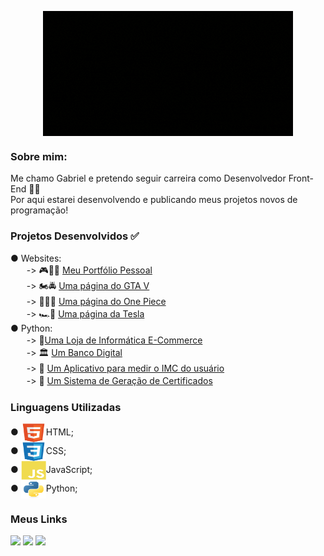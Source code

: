 <p align="center"><img align="center" alt="HELLO WORLD" height="200" width="400" src="/HELLO WORLD.gif"> </p>

### Sobre mim:
<p>
 Me chamo Gabriel e pretendo seguir carreira como Desenvolvedor Front-End 👨‍💻 <br>
 Por aqui estarei desenvolvendo e publicando meus projetos novos de programação!

 ### Projetos Desenvolvidos ✅
 ● Websites: <br>
ㅤㅤ-> 🎮👨‍💻 <a href="https://frontenddeveloper-gabriel.github.io/meu-portfolio/" target="_blank">Meu Portfólio Pessoal</a> <br>
ㅤㅤ-> 🏍🚔 <a href="https://frontenddeveloper-gabriel.github.io/projeto-gta/" target="_blank">Uma página do GTA V </a> <br>
ㅤㅤ-> 🏴‍☠️🌊 <a href="https://frontenddeveloper-gabriel.github.io/projeto-onepiece/" target="_blank">Uma página do One Piece</a> <br>
ㅤㅤ-> 🏎🚀 <a href="https://frontenddeveloper-gabriel.github.io/projeto-tesla/" target="_blank">Uma página da Tesla</a> <br>
 ● Python: <br>
ㅤㅤ-> 🛒​​ <a href="https://github.com/FrontEndDeveloper-Gabriel/e-commerce-digital" target="_blank">Uma Loja de Informática E-Commerce</a> <br>
ㅤㅤ-> ​🏛 <a href="https://github.com/FrontEndDeveloper-Gabriel/banco-digital" target="_blank">Um Banco Digital</a> <br>
ㅤㅤ-> ​📐 <a href="https://github.com/FrontEndDeveloper-Gabriel/aplicativo-imc" target="_blank">Um Aplicativo para medir o IMC do usuário</a> <br>
ㅤㅤ-> ​📃 <a href="https://github.com/FrontEndDeveloper-Gabriel/gerador-de-certificados" target="_blank">Um Sistema de Geração de Certificados</a> <br>
</p>

### Linguagens Utilizadas
● <img align="center" alt="HTML" height="30" width="40" src="https://raw.githubusercontent.com/devicons/devicon/master/icons/html5/html5-original.svg">​​ HTML; <br>
● <img align="center" alt="CSS" height="30" width="40" src="https://raw.githubusercontent.com/devicons/devicon/master/icons/css3/css3-original.svg">​​ CSS; <br>
● <img align="center" alt="Js" height="30" width="40" src="https://raw.githubusercontent.com/devicons/devicon/master/icons/javascript/javascript-plain.svg">​​​ JavaScript; <br>
● <img align="center" alt="Js" height="30" width="40" src="https://raw.githubusercontent.com/devicons/devicon/master/icons/python/python-original.svg">​​​ Python; <br>

### Meus Links
<div> 
 <a href="https://discord.gg/channels/@frontenddeveloper_gabriel" target="_blank"><img src="https://img.shields.io/badge/Discord-7289DA?style=for-the-badge&logo=discord&logoColor=white" target="_blank"></a> 
  <a href = "mailto:bielvalente16@gmail.com"><img src="https://img.shields.io/badge/-Gmail-%23333?style=for-the-badge&logo=gmail&logoColor=white" target="_blank"></a>
  <a href="https://www.linkedin.com/in/gabrielr-silva2024" target="_blank"><img src="https://img.shields.io/badge/-LinkedIn-%230077B5?style=for-the-badge&logo=linkedin&logoColor=white" target="_blank"></a>
</div>

<div data-iframe-width="150" data-iframe-height="270" data-share-badge-id="5ac192c2-ec14-4530-9d01-2357c5fd8b88" data-share-badge-host="https://www.credly.com"></div><script type="text/javascript" async src="//cdn.credly.com/assets/utilities/embed.js"></script>
